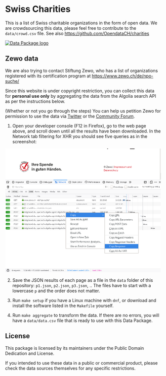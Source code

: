 # Swiss Charities

This is a list of Swiss charitable organizations in the form of open data. We are crowdsourcing this data, please feel free to contribute to the `data/crowd.csv` file. See also https://github.com/OpendataCH/charities

[![Data Package logo](https://assets.okfn.org/p/data/img/icon-128.png)](https://data.okfn.org/tools/view?url=https%3A%2F%2Fraw.githubusercontent.com%2Fschoolofdata-ch%2Fswiss-charities%2Fmaster%2Fdatapackage.json)

## Zewo data

We are also trying to contact Stiftung Zewo, who has a list of organizations registered with its certification program at https://www.zewo.ch/de/npo-suche/

Since this website is under copyright restriction, you can collect this data for **personal use only** by aggregating the data from the Algolia search API as per the instructions below.

(Whether or not you go through the steps) You can help us petition Zewo for permission to use the data via [Twitter](https://twitter.com/OpendataCH/status/1202506693038477312) or the [Community Forum](https://forum.opendata.ch/t/open-data-on-swiss-non-profits/606).

1. Open your developer console (F12 in Firefox), go to the web page above, and scroll down until all the results have been downloaded. In the Network tab filtering for XHR you should see five queries as in the screenshot:

![](screenshot.png)

2. Save the JSON results of each page as a file in the `data` folder of this repository: `p1.json`, `p2.json`, `p3.json`, .. The files have to start with a lowercase `p` and the order does not matter.

3. Run `make setup` if you have a Linux machine with `dnf`, or download and install the software listed in the `Makefile` yourself.

4. Run `make aggregate` to transform the data. If there are no errors, you will have a `data/data.csv` file that is ready to use with this Data Package.

## License

This package is licensed by its maintainers under the Public Domain Dedication
and License.

If you intended to use these data in a public or commercial product, please
check the data sources themselves for any specific restrictions.
